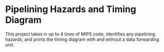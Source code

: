 # Pipelining Hazards and Timing Diagram
This project takes in up to 4 lines of MIPS code, identifies any pipelining hazards, and prints the timing diagram with and without a data forwarding unit.

